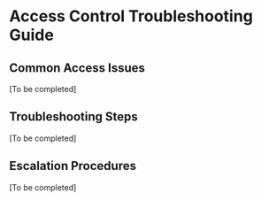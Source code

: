 # Access Control Troubleshooting Guide

## Common Access Issues
[To be completed]

## Troubleshooting Steps
[To be completed]

## Escalation Procedures
[To be completed]
